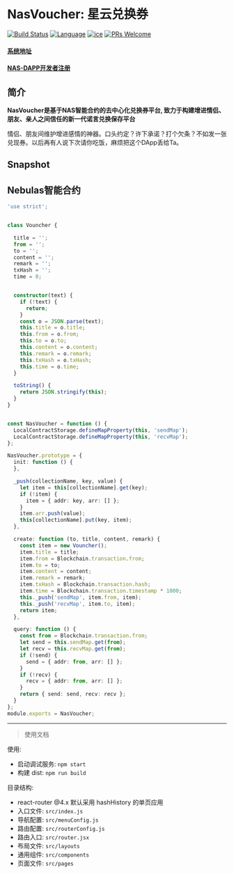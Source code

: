 # NasVoucher: 星云兑换券

[![Build Status](https://travis-ci.org/kun368/NasVoucher.svg?branch=master)](https://travis-ci.org/kun368/NasVoucher)
[![Language](https://img.shields.io/badge/language-javascript-blue.svg)](https://github.com/kun368/NasVoucher)
[![ice](https://img.shields.io/badge/developing%20with-ICE-2077ff.svg)](https://github.com/alibaba/ice)
[![PRs Welcome](https://img.shields.io/badge/PRs-welcome-brightgreen.svg)](https://github.com/kun368/NasPasteBin)

#### [系统地址](http://will.zzkun.com)

#### [NAS-DAPP开发者注册](https://incentive.nebulas.io/cn/signup.html?invite=OILxo)

## 简介

**NasVoucher是基于NAS智能合约的去中心化兑换券平台, 致力于构建增进情侣、朋友、亲人之间信任的新一代诺言兑换保存平台**

情侣、朋友间维护增进感情的神器。口头约定？许下承诺？打个欠条？不如发一张兑现券。以后再有人说下次请你吃饭，麻烦把这个DApp丢给Ta。

## Snapshot


## Nebulas智能合约

```typescript
'use strict';


class Vouncher {

  title = '';
  from = '';
  to = '';
  content = '';
  remark = '';
  txHash = '';
  time = 0;


  constructor(text) {
    if (!text) {
      return;
    }
    const o = JSON.parse(text);
    this.title = o.title;
    this.from = o.from;
    this.to = o.to;
    this.content = o.content;
    this.remark = o.remark;
    this.txHash = o.txHash;
    this.time = o.time;
  }

  toString() {
    return JSON.stringify(this);
  }
}


const NasVoucher = function () {
  LocalContractStorage.defineMapProperty(this, 'sendMap');
  LocalContractStorage.defineMapProperty(this, 'recvMap');
};

NasVoucher.prototype = {
  init: function () {
  },

  _push(collectionName, key, value) {
    let item = this[collectionName].get(key);
    if (!item) {
      item = { addr: key, arr: [] };
    }
    item.arr.push(value);
    this[collectionName].put(key, item);
  },

  create: function (to, title, content, remark) {
    const item = new Vouncher();
    item.title = title;
    item.from = Blockchain.transaction.from;
    item.to = to;
    item.content = content;
    item.remark = remark;
    item.txHash = Blockchain.transaction.hash;
    item.time = Blockchain.transaction.timestamp * 1000;
    this._push('sendMap', item.from, item);
    this._push('recvMap', item.to, item);
    return item;
  },

  query: function () {
    const from = Blockchain.transaction.from;
    let send = this.sendMap.get(from);
    let recv = this.recvMap.get(from);
    if (!send) {
      send = { addr: from, arr: [] };
    }
    if (!recv) {
      recv = { addr: from, arr: [] };
    }
    return { send: send, recv: recv };
  }
};
module.exports = NasVoucher;
```

---

> 使用文档

使用:

* 启动调试服务: `npm start`
* 构建 dist: `npm run build`

目录结构:

* react-router @4.x 默认采用 hashHistory 的单页应用
* 入口文件: `src/index.js`
* 导航配置: `src/menuConfig.js`
* 路由配置: `src/routerConfig.js`
* 路由入口: `src/router.jsx`
* 布局文件: `src/layouts`
* 通用组件: `src/components`
* 页面文件: `src/pages`
